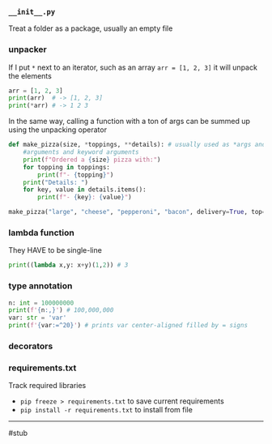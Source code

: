 ### `__init__.py`
Treat a folder as a package, usually an empty file
### unpacker
If I put `*` next to an iterator, such as an array `arr = [1, 2, 3]` it will unpack the elements
```python
arr = [1, 2, 3]
print(arr)  # -> [1, 2, 3]
print(*arr) # -> 1 2 3
```
In the same way, calling a function with a ton of args can be summed up using the unpacking operator
```python
def make_pizza(size, *toppings, **details): # usually used as *args and **kwargs
	#arguments and keyword arguments
	print(f"Ordered a {size} pizza with:")
	for topping in toppings:
		print(f"- {topping}")
	print("Details: ")
	for key, value in details.items():
		print(f"- {key}: {value}")

make_pizza("large", "cheese", "pepperoni", "bacon", delivery=True, top=0)
```

### lambda function
They HAVE to be single-line
```python
print((lambda x,y: x+y)(1,2)) # 3
```

### type annotation
```python
n: int = 100000000
print(f'{n:,}') # 100,000,000
var: str = 'var'
print(f'{var:=^20}') # prints var center-aligned filled by = signs
```

### decorators

### requirements.txt
Track required libraries
- `pip freeze > requirements.txt` to save current requirements
- `pip install -r requirements.txt` to install from file

---

#stub